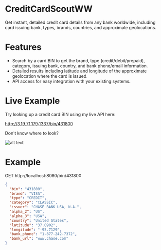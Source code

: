 # CreditCardScoutWW
 Get instant, detailed credit card details from any bank worldwide, including card issuing bank, types, brands, countries, and approximate geolocations.

# Features
- Search by a card BIN to get the brand, type (credit/debit/prepaid), category, issuing bank, country, and bank phone/email information.
- Detailed results including latitude and longitude of the approximate geolocation where the card is issued.
- API access for easy integration with your existing systems.

# Live Example

Try looking up a credit card BIN using my live API here:

http://3.19.71.179:1337/bin/431800

Don't know where to look?


![alt text]([http://url/to/img.png](https://i.imgur.com/LKawqnt.png))


# Example

GET http://localhost:8080/bin/431800

```json
{
  "bin": "431800",
  "brand": "VISA",
  "type": "CREDIT",
  "category": "CLASSIC",
  "issuer": "CHASE BANK USA, N.A.",
  "alpha_2": "US",
  "alpha_3": "USA",
  "country": "United States",
  "latitude": "37.0902",
  "longitude": "-95.7129",
  "bank_phone": "1-877-242-7372",
  "bank_url": "www.chase.com"
}
```
